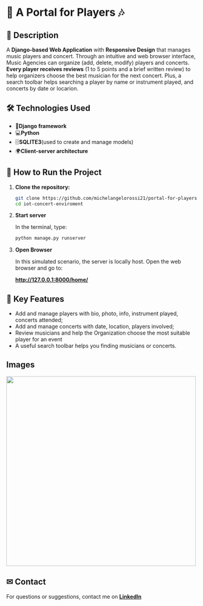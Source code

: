 # 🎵 A Portal for Players 🎶

## 📌 Description  
A **Django-based Web Application** with **Responsive Design** that manages music players and concert. 
Through an intuitive and web browser interface, Music Agencies can organize (add, delete, modify) players and concerts.
**Every player receives reviews** (1 to 5 points and a brief written review) to help organizers choose the best musician for the next concert. 
Plus, a search toolbar helps searching a player by name or instrument played, and concerts by date or locarion.

## 🛠 Technologies Used  
- 🐍**Django framework**
- 💻**Python**
- 🗄️**SQLITE3**(used to create and manage models)
- 🌍**Client-server architecture**

## 🚀 How to Run the Project  
1. **Clone the repository:**
   
   ```sh
   git clone https://github.com/michelangelorossi21/portal-for-players.git
   cd iot-concert-enviroment

2. **Start server**
   
   In the terminal, type:
   
   ```sh
   python manage.py runserver
   
4. **Open Browser**

   In this simulated scenario, the server is locally host. Open the web browser and go to:
   
   **http://127.0.0.1:8000/home/**

## 🔹 Key Features
- Add and manage players with bio, photo, info, instrument played, concerts attended;
- Add and manage concerts with date, location, players involved;
- Review musicians and help the Organization choose the most suitable player for an event
- A useful search toolbar helps you finding musicians or concerts.

## Images

<img src="https://github.com/michelangelorossi21/portal-for-players/blob/master/screenshot.png" width="500"/>

## ✉ Contact  
For questions or suggestions, contact me on **[LinkedIn](https://www.linkedin.com/in/michelangelo-rossi-6a2071a6/)**

